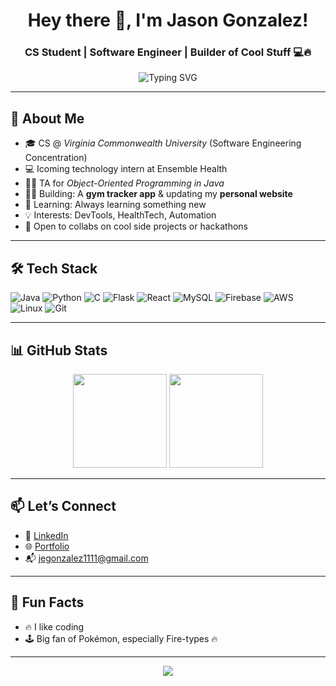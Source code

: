 <h1 align="center">Hey there 👋, I'm Jason Gonzalez!</h1>
<h3 align="center">CS Student | Software Engineer | Builder of Cool Stuff 💻🔥</h3>

<p align="center">
  <img src="https://readme-typing-svg.demolab.com?font=Fira+Code&weight=600&pause=1000&color=58A6FF&width=435&lines=Welcome+to+my+GitHub!;I+love+building+useful+apps.;Always+learning+and+shipping+code!+%F0%9F%9A%80" alt="Typing SVG" />
</p>

---

## 🚀 About Me
- 🎓 CS @ *Virginia Commonwealth University* (Software Engineering Concentration)
- 💻 Icoming technology intern at Ensemble Health
- 👨‍🏫 TA for *Object-Oriented Programming in Java*
- 🏋️‍♂️ Building: A **gym tracker app** & updating my **personal website**
- 🌱 Learning: Always learning something new 
- 💡 Interests: DevTools, HealthTech, Automation
- 🤝 Open to collabs on cool side projects or hackathons

---

## 🛠️ Tech Stack
![Java](https://img.shields.io/badge/Java-%23ED8B00.svg?style=flat&logo=java&logoColor=white)
![Python](https://img.shields.io/badge/Python-3670A0?style=flat&logo=python&logoColor=ffdd54)
![C](https://img.shields.io/badge/C-00599C?style=flat&logo=c&logoColor=white)
![Flask](https://img.shields.io/badge/Flask-000000?style=flat&logo=flask&logoColor=white)
![React](https://img.shields.io/badge/React-20232A?style=flat&logo=react&logoColor=61DAFB)
![MySQL](https://img.shields.io/badge/MySQL-00000F?style=flat&logo=mysql&logoColor=white)
![Firebase](https://img.shields.io/badge/Firebase-FFCA28?style=flat&logo=firebase&logoColor=black)
![AWS](https://img.shields.io/badge/AWS-%23FF9900.svg?style=flat&logo=amazon-aws&logoColor=white)
![Linux](https://img.shields.io/badge/Linux-FCC624?style=flat&logo=linux&logoColor=black)
![Git](https://img.shields.io/badge/Git-F05032?style=flat&logo=git&logoColor=white)

---

## 📊 GitHub Stats

<p align="center">
  <img src="https://github-readme-stats.vercel.app/api?username=jasgonzalez&show_icons=true&theme=github_dark&hide=issues&hide_border=true" height="150" />
  <img src="https://github-readme-stats.vercel.app/api/top-langs/?username=jasgonzalez&layout=compact&theme=github_dark&hide_border=true" height="150" />
</p>

---

## 📫 Let’s Connect
- 💼 [LinkedIn](https://www.linkedin.com/in/jasgonzalez)
- 🌐 [Portfolio](https://jasgonzalez.github.io/)
- 📬 jegonzalez1111@gmail.com

---

## 🧠 Fun Facts
- 🔥 I like coding  
- 🕹️ Big fan of Pokémon, especially Fire-types 🔥

---

<p align="center">
  <img src="https://github-readme-streak-stats.herokuapp.com/?user=jasgonzalez&theme=tokyonight&hide_border=true" />
</p>
